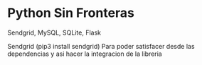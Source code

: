 # Python Sin Fronteras

Sendgrid, MySQL, SQLite, Flask

Sendgrid (pip3 install sendgrid)
    Para poder satisfacer desde las dependencias y asi hacer la integracion de la libreria
